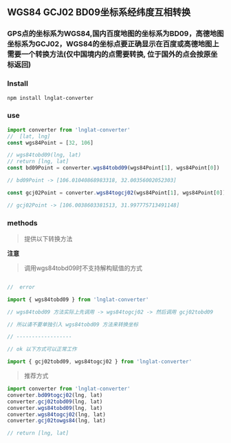 ## WGS84 GCJ02 BD09坐标系经纬度互相转换

### GPS点的坐标系为WGS84,国内百度地图的坐标系为BD09，高德地图坐标系为GCJ02，WGS84的坐标点要正确显示在百度或高德地图上需要一个转换方法(仅中国境内的点需要转换, 位于国外的点会按原坐标返回)

### Install

```sh
npm install lnglat-converter
```

### use

```javascript
import converter from 'lnglat-converter'
//  [lat, lng]
const wgs84Point = [32, 106]

// wgs84tobd09(lng, lat)
// return [lng, lat]
const bd09Point = converter.wgs84tobd09(wgs84Point[1], wgs84Point[0])

// bd09Point -> [106.01040868983318, 32.00356002052303]

const gcj02Point = converter.wgs84togcj02(wgs84Point[1], wgs84Point[0])

// gcj02Point -> [106.0038603381513, 31.997775713491148]

```

### methods

> 提供以下转换方法

**注意**

> 调用wgs84tobd09时不支持解构赋值的方式

```javascript

//  error

import { wgs84tobd09 } from 'lnglat-converter'

// wgs84tobd09 方法实际上先调用 -> wgs84togcj02 -> 然后调用 gcj02tobd09

// 所以请不要单独引入 wgs84tobd09 方法来转换坐标

// ------------------

// ok 以下方式可以正常工作

import { gcj02tobd09, wgs84togcj02 } from 'lnglat-converter'
```


> 推荐方式

```javascript
import converter from 'lnglat-converter'
converter.bd09togcj02(lng, lat)
converter.gcj02tobd09(lng, lat)
converter.wgs84tobd09(lng, lat)
converter.wgs84togcj02(lng, lat)
converter.gcj02towgs84(lng, lat)

// return [lng, lat]
```


